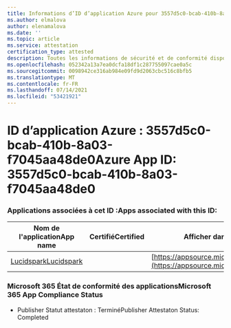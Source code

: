 ```yaml
---
title: Informations d’ID d’application Azure pour 3557d5c0-bcab-410b-8a03-f7045aa48de0
ms.author: elmalova
author: elenamalova
ms.date: ''
ms.topic: article
ms.service: attestation
certification_type: attested
description: Toutes les informations de sécurité et de conformité disponibles pour 3557d5c0-bcab-410b-8a03-f7045aa48de0.
ms.openlocfilehash: 052342a13a7ea0dcfa18df1c287755097cae0a5c
ms.sourcegitcommit: 0098942ce316ab984e09fd9d2063cbc516c8bfb5
ms.translationtype: MT
ms.contentlocale: fr-FR
ms.lasthandoff: 07/14/2021
ms.locfileid: "53421921"
---
```

# <a name="azure-app-id-3557d5c0-bcab-410b-8a03-f7045aa48de0"></a><span data-ttu-id="ec055-103">ID d’application Azure : 3557d5c0-bcab-410b-8a03-f7045aa48de0</span><span class="sxs-lookup"><span data-stu-id="ec055-103">Azure App ID: 3557d5c0-bcab-410b-8a03-f7045aa48de0</span></span>


### <a name="apps-associated-with-this-id"></a><span data-ttu-id="ec055-104">Applications associées à cet ID :</span><span class="sxs-lookup"><span data-stu-id="ec055-104">Apps associated with this ID:</span></span>
| <span data-ttu-id="ec055-105">**Nom de l'application**</span><span class="sxs-lookup"><span data-stu-id="ec055-105">**App name**</span></span> | <span data-ttu-id="ec055-106">**Certifié**</span><span class="sxs-lookup"><span data-stu-id="ec055-106">**Certified**</span></span> | <span data-ttu-id="ec055-107">**Afficher dans AppSource**</span><span class="sxs-lookup"><span data-stu-id="ec055-107">**View in AppSource**</span></span> |
|-|-|-|
| [<span data-ttu-id="ec055-108">Lucidspark</span><span class="sxs-lookup"><span data-stu-id="ec055-108">Lucidspark</span></span>](https://docs.microsoft.com/en-us/microsoft-365-app-certification/forward/WA200002583) |  | [https://appsource.microsoft.com/product/office/WA200002583](https://appsource.microsoft.com/product/office/WA200002583) |

### <a name="microsoft-365-app-compliance-status"></a><span data-ttu-id="ec055-109">Microsoft 365 État de conformité des applications</span><span class="sxs-lookup"><span data-stu-id="ec055-109">Microsoft 365 App Compliance Status</span></span>
- <span data-ttu-id="ec055-110">Publisher Statut attestaton : Terminé</span><span class="sxs-lookup"><span data-stu-id="ec055-110">Publisher Attestaton Status: Completed</span></span>
